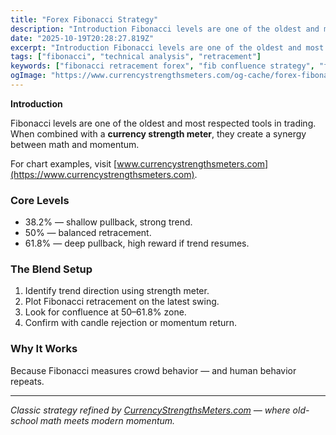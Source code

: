 ```yaml
---
title: "Forex Fibonacci Strategy"
description: "Introduction Fibonacci levels are one of the oldest and most respected tools in trading..."
date: "2025-10-19T20:28:27.819Z"
excerpt: "Introduction Fibonacci levels are one of the oldest and most respected tools in trading. When combined with a currency strength meter, they create a synergy between math and momentum. For chart examples, visit [www.currencystrengthsmeters.com](https://www.currencystrengthsmeters.com). Core Levels - 38.2% — shallow pullback, strong trend. - 50% — balanced retracement. - 61.8%..."
tags: ["fibonacci", "technical analysis", "retracement"]
keywords: ["fibonacci retracement forex", "fib confluence strategy", "fibonacci with strength meter", "61.8 retracement entry", "forex precision trading"]
ogImage: "https://www.currencystrengthsmeters.com/og-cache/forex-fibonacci-strategy.jpg"
---
```

**Introduction**

Fibonacci levels are one of the oldest and most respected tools in trading.  
When combined with a **currency strength meter**, they create a synergy between math and momentum.

For chart examples, visit [www.currencystrengthsmeters.com](https://www.currencystrengthsmeters.com).

### Core Levels

- 38.2% — shallow pullback, strong trend.  
- 50% — balanced retracement.  
- 61.8% — deep pullback, high reward if trend resumes.

### The Blend Setup

1. Identify trend direction using strength meter.  
2. Plot Fibonacci retracement on the latest swing.  
3. Look for confluence at 50–61.8% zone.  
4. Confirm with candle rejection or momentum return.

### Why It Works

Because Fibonacci measures crowd behavior — and human behavior repeats.

---

*Classic strategy refined by [CurrencyStrengthsMeters.com](https://www.currencystrengthsmeters.com) — where old-school math meets modern momentum.*
